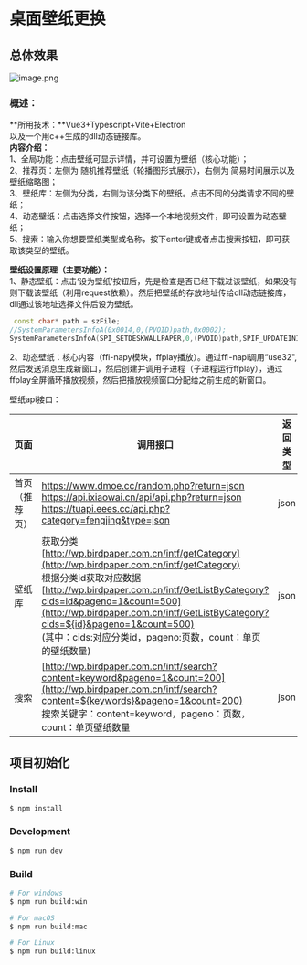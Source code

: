 # 桌面壁纸更换

## 总体效果
![image.png](https://cdn.nlark.com/yuque/0/2022/png/27284959/1669122212198-b3bd8dbe-c3bf-4516-9d87-927fc785ac76.png#averageHue=%232f6343&clientId=ue10592ff-7bb3-4&crop=0&crop=0&crop=1&crop=1&from=paste&height=743&id=u4fabbb27&margin=%5Bobject%20Object%5D&name=image.png&originHeight=929&originWidth=1457&originalType=binary&ratio=1&rotation=0&showTitle=false&size=2347665&status=done&style=none&taskId=ub489a17f-c6fd-41f4-9552-7af0b097461&title=&width=1165.6)
### 概述：
**所用技术：**Vue3+Typescript+Vite+Electron<br />   以及一个用c++生成的dll动态链接库。<br />**内容介绍：**<br />1、全局功能：点击壁纸可显示详情，并可设置为壁纸（核心功能）；<br />2、推荐页：左侧为 随机推荐壁纸（轮播图形式展示），右侧为 简易时间展示以及壁纸缩略图；<br />3、壁纸库：左侧为分类，右侧为该分类下的壁纸。点击不同的分类请求不同的壁纸；<br />4、动态壁纸：点击选择文件按钮，选择一个本地视频文件，即可设置为动态壁纸；<br />5、搜索：输入你想要壁纸类型或名称，按下enter键或者点击搜索按钮，即可获取该类型的壁纸。

**壁纸设置原理（主要功能）：**<br />1、静态壁纸：点击‘设为壁纸’按钮后，先是检查是否已经下载过该壁纸，如果没有则下载该壁纸（利用request依赖）。然后把壁纸的存放地址传给dll动态链接库，dll通过该地址选择文件后设为壁纸。
```cpp
 const char* path = szFile;
//SystemParametersInfoA(0x0014,0,(PVOID)path,0x0002);
SystemParametersInfoA(SPI_SETDESKWALLPAPER,0,(PVOID)path,SPIF_UPDATEINIFILE);
```
2、动态壁纸：核心内容（ffi-napy模块，ffplay播放）。通过ffi-napi调用“use32",然后发送消息生成新窗口，然后创建并调用子进程（子进程运行ffplay），通过ffplay全屏循环播放视频，然后把播放视频窗口分配给之前生成的新窗口。

壁纸api接口：

| 页面 | 调用接口 | 返回类型 |
| --- | --- | --- |
| 首页（推荐页） | https://www.dmoe.cc/random.php?return=json https://api.ixiaowai.cn/api/api.php?return=json https://tuapi.eees.cc/api.php?category=fengjing&type=json| json |
| 壁纸库 |  获取分类[http://wp.birdpaper.com.cn/intf/getCategory](http://wp.birdpaper.com.cn/intf/getCategory)<br />根据分类id获取对应数据<br />[http://wp.birdpaper.com.cn/intf/GetListByCategory?cids=id&pageno=1&count=500](http://wp.birdpaper.com.cn/intf/GetListByCategory?cids=${id}&pageno=1&count=500)<br />(其中：cids:对应分类id，pageno:页数，count：单页的壁纸数量)<br /> | json |
| 搜索 | [http://wp.birdpaper.com.cn/intf/search?content=keyword&pageno=1&count=200](http://wp.birdpaper.com.cn/intf/search?content=${keywords}&pageno=1&count=200)<br />搜索关键字：content=keyword，pageno：页数，count：单页壁纸数量 | json |






## 项目初始化

### Install

```bash
$ npm install
```

### Development

```bash
$ npm run dev
```

### Build

```bash
# For windows
$ npm run build:win

# For macOS
$ npm run build:mac

# For Linux
$ npm run build:linux
```
